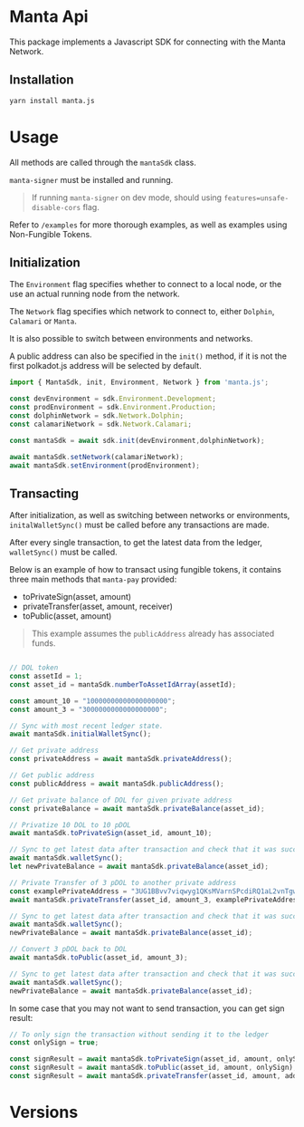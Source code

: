 # Manta Api

This package implements a Javascript SDK for connecting with the Manta Network.

## Installation

```sh
yarn install manta.js
```

# Usage

All methods are called through the `mantaSdk` class.

`manta-signer` must be installed and running.

> If running `manta-signer` on dev mode, should using `features=unsafe-disable-cors` flag.

Refer to `/examples` for more thorough examples, as well as examples using Non-Fungible Tokens.

## Initialization

The `Environment` flag specifies whether to connect to a local node, or the use an actual running node from the network.

The `Network` flag specifies which network to connect to, either `Dolphin`, `Calamari` or `Manta`.

It is also possible to switch between environments and networks.

A public address can also be specified in the `init()` method, if it is not the first polkadot.js address will be selected by default.

```javascript
import { MantaSdk, init, Environment, Network } from 'manta.js';

const devEnvironment = sdk.Environment.Development;
const prodEnvironment = sdk.Environment.Production;
const dolphinNetwork = sdk.Network.Dolphin;
const calamariNetwork = sdk.Network.Calamari;

const mantaSdk = await sdk.init(devEnvironment,dolphinNetwork);

await mantaSdk.setNetwork(calamariNetwork);
await mantaSdk.setEnvironment(prodEnvironment);
```

## Transacting

After initialization, as well as switching between networks or environments, `initalWalletSync()` must be called before any transactions are made.

After every single transaction, to get the latest data from the ledger, `walletSync()` must be called.

Below is an example of how to transact using fungible tokens, it contains three main methods that `manta-pay` provided:
- toPrivateSign(asset, amount)
- privateTransfer(asset, amount, receiver)
- toPublic(asset, amount)


> This example assumes the `publicAddress` already has associated funds.

```javascript

// DOL token
const assetId = 1;
const asset_id = mantaSdk.numberToAssetIdArray(assetId);

const amount_10 = "10000000000000000000";
const amount_3 = "3000000000000000000";

// Sync with most recent ledger state. 
await mantaSdk.initialWalletSync();

// Get private address
const privateAddress = await mantaSdk.privateAddress();

// Get public address
const publicAddress = await mantaSdk.publicAddress();

// Get private balance of DOL for given private address
const privateBalance = await mantaSdk.privateBalance(asset_id);

// Privatize 10 DOL to 10 pDOL
await mantaSdk.toPrivateSign(asset_id, amount_10);

// Sync to get latest data after transaction and check that it was successful.
await mantaSdk.walletSync();
let newPrivateBalance = await mantaSdk.privateBalance(asset_id);

// Private Transfer of 3 pDOL to another private address
const examplePrivateAddress = "3UG1BBvv7viqwyg1QKsMVarnSPcdiRQ1aL2vnTgwjWYX";
await mantaSdk.privateTransfer(asset_id, amount_3, examplePrivateAddress);

// Sync to get latest data after transaction and check that it was successful.
await mantaSdk.walletSync();
newPrivateBalance = await mantaSdk.privateBalance(asset_id);

// Convert 3 pDOL back to DOL
await mantaSdk.toPublic(asset_id, amount_3);

// Sync to get latest data after transaction and check that it was successful.
await mantaSdk.walletSync();
newPrivateBalance = await mantaSdk.privateBalance(asset_id);
```

In some case that you may not want to send transaction, you can get sign result:

```javascript
// To only sign the transaction without sending it to the ledger
const onlySign = true;

const signResult = await mantaSdk.toPrivateSign(asset_id, amount, onlySign);
const signResult = await mantaSdk.toPublic(asset_id, amount, onlySign);
const signResult = await mantaSdk.privateTransfer(asset_id, amount, address, onlySign);
```

# Versions


